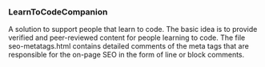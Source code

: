 ### LearnToCodeCompanion
A solution to support people that learn to code. The basic idea is to provide verified and peer-reviewed content for people learning to code. The file seo-metatags.html contains detailed comments of the meta tags that are responsible for the on-page SEO in the form of line or block comments.
